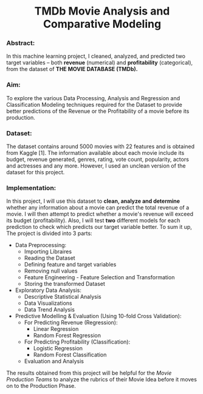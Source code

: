 <h1 align="center">TMDb Movie Analysis and Comparative Modeling</h1>


### Abstract:

In this machine learning project, I cleaned, analyzed, and predicted two target variables – both **revenue**
(numerical) and **profitability** (categorical), from the dataset of **THE MOVIE DATABASE (TMDb).**

### Aim: 

To explore the various Data Processing, Analysis and Regression and Classification Modeling
techniques required for the Dataset to provide better predictions of the Revenue or the Profitability of
a movie before its production.

### Dataset:

The dataset contains around 5000 movies with 22 features and is obtained from Kaggle [1].
The information available about each movie include its budget, revenue generated, genres, rating, vote
count, popularity, actors and actresses and any more. However, I used an unclean version of the dataset
for this project.

### Implementation:

In this project, I will use this dataset to **clean, analyze and determine** whether any information about
a movie can predict the total revenue of a movie. I will then attempt to predict whether a movie's
revenue will exceed its budget (profitability). Also, I will test **two** different models for each
prediction to check which predicts our target variable better. To sum it up, 
The project is divided into 3 parts:
* Data Preprocessing:
  * Importing Libraires
  * Reading the Dataset
  * Defining feature and target variables
  * Removing null values
  * Feature Engineering - Feature Selection and Transformation
  * Storing the transformed Dataset
* Exploratory Data Analysis:
  * Descriptive Statistical Analysis
  * Data Visualizations
  * Data Trend Analysis
* Predictive Modelling & Evaluation (Using 10-fold Cross Validation): 
  * For Predicting Revenue (Regression):
    * Linear Regression
    * Random Forest Regression
  * For Predicting Profitability (Classification):
    * Logistic Regression
    * Random Forest Classification
  * Evaluation and Analysis


The results obtained from this project will be helpful for the *Movie Production Teams* to analyze the
rubrics of their Movie Idea before it moves on to the Production Phase.
